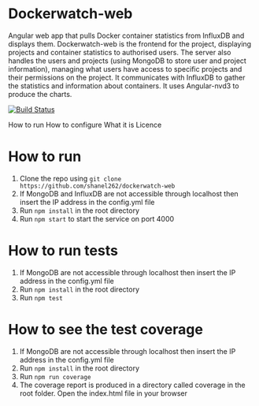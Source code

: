 # Dockerwatch-web
Angular web app that pulls Docker container statistics from InfluxDB and displays them.
Dockerwatch-web is the frontend for the project, displaying projects and container statistics to authorised users. The server also handles the users and projects (using MongoDB to store user and project information), managing what users have access to specific projects and their permissions on the project. It communicates with InfluxDB to gather the statistics and information about containers. It uses Angular-nvd3 to produce the charts.

[![Build Status](https://travis-ci.org/shanel262/dockerwatch-web.svg?branch=master)](https://travis-ci.org/shanel262/dockerwatch-web)

How to run
How to configure
What it is
Licence

# How to run
1. Clone the repo using ```git clone https://github.com/shanel262/dockerwatch-web```
2. If MongoDB and InfluxDB are not accessible through localhost then insert the IP address in the config.yml file
3. Run ```npm install``` in the root directory
4. Run ```npm start``` to start the service on port 4000

# How to run tests
1. If MongoDB are not accessible through localhost then insert the IP address in the config.yml file
2. Run ```npm install``` in the root directory
3. Run ```npm test```

# How to see the test coverage
1. If MongoDB are not accessible through localhost then insert the IP address in the config.yml file
2. Run ```npm install``` in the root directory
3. Run ```npm run coverage```
4. The coverage report is produced in a directory called coverage in the root folder. Open the index.html file in your browser
